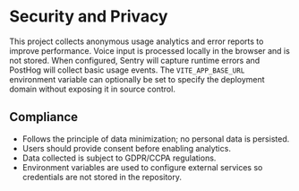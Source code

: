 # Security and Privacy

This project collects anonymous usage analytics and error reports to improve performance.
Voice input is processed locally in the browser and is not stored.
When configured, Sentry will capture runtime errors and PostHog will collect basic usage events.
The `VITE_APP_BASE_URL` environment variable can optionally be set to specify the deployment domain without exposing it in source control.

## Compliance

- Follows the principle of data minimization; no personal data is persisted.
- Users should provide consent before enabling analytics.
- Data collected is subject to GDPR/CCPA regulations.
- Environment variables are used to configure external services so credentials are not stored in the repository.


